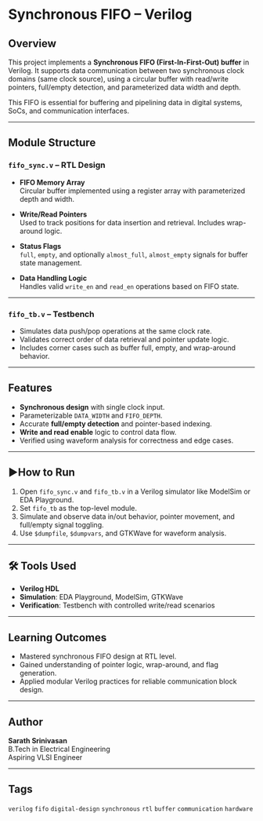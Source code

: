 # Synchronous FIFO – Verilog

## Overview
This project implements a **Synchronous FIFO (First-In-First-Out) buffer** in Verilog. It supports data communication between two synchronous clock domains (same clock source), using a circular buffer with read/write pointers, full/empty detection, and parameterized data width and depth.

This FIFO is essential for buffering and pipelining data in digital systems, SoCs, and communication interfaces.

---

## Module Structure

### `fifo_sync.v` – RTL Design
- **FIFO Memory Array**  
  Circular buffer implemented using a register array with parameterized depth and width.

- **Write/Read Pointers**  
  Used to track positions for data insertion and retrieval. Includes wrap-around logic.

- **Status Flags**  
  `full`, `empty`, and optionally `almost_full`, `almost_empty` signals for buffer state management.

- **Data Handling Logic**  
  Handles valid `write_en` and `read_en` operations based on FIFO state.

---

### `fifo_tb.v` – Testbench
- Simulates data push/pop operations at the same clock rate.
- Validates correct order of data retrieval and pointer update logic.
- Includes corner cases such as buffer full, empty, and wrap-around behavior.

---

## Features
- **Synchronous design** with single clock input.
- Parameterizable `DATA_WIDTH` and `FIFO_DEPTH`.
- Accurate **full/empty detection** and pointer-based indexing.
- **Write and read enable** logic to control data flow.
- Verified using waveform analysis for correctness and edge cases.

---

## ▶How to Run
1. Open `fifo_sync.v` and `fifo_tb.v` in a Verilog simulator like ModelSim or EDA Playground.
2. Set `fifo_tb` as the top-level module.
3. Simulate and observe data in/out behavior, pointer movement, and full/empty signal toggling.
4. Use `$dumpfile`, `$dumpvars`, and GTKWave for waveform analysis.

---

## 🛠 Tools Used
- **Verilog HDL**  
- **Simulation**: EDA Playground, ModelSim, GTKWave  
- **Verification**: Testbench with controlled write/read scenarios

---

## Learning Outcomes
- Mastered synchronous FIFO design at RTL level.
- Gained understanding of pointer logic, wrap-around, and flag generation.
- Applied modular Verilog practices for reliable communication block design.

---

## Author
**Sarath Srinivasan**  
B.Tech in Electrical Engineering  
Aspiring VLSI Engineer

---

## Tags
`verilog` `fifo` `digital-design` `synchronous` `rtl` `buffer` `communication` `hardware`

